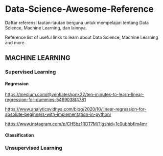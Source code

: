 # Data-Science-Awesome-Reference
Daftar referensi tautan-tautan berguna untuk mempelajari tentang Data Science, Machine Learning, dan lainnya.  

Reference list of useful links to learn about Data Science, Machine Learning and more.

## MACHINE LEARNING
### Supervised Learning
#### Regression
https://medium.com/@venkateshpnk22/ten-minutes-to-learn-linear-regression-for-dummies-5469038f4781

https://www.analyticsvidhya.com/blog/2020/10/linear-regression-for-absolute-beginners-with-implementation-in-python/

https://www.instagram.com/p/CH5bz1RDT7M/?igshid=1c0ubhbflm4mr

#### Classification

### Unsupervised Learning
